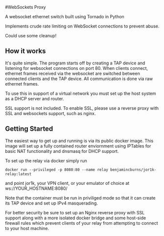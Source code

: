 #WebSockets Proxy

A websocket ethernet switch built using Tornado in Python

Implements crude rate limiting on WebSocket connections to prevent abuse.

Could use some cleanup!

## How it works
It's quite simple. The program starts off by creating a TAP device and listening
for websocket connections on port 80. When clients connect, ethernet frames
received via the websocket are switched between connected clients and the TAP
device. All communication is done via raw ethernet frames.

To use this in support of a virtual network you must set up the host system as
a DHCP server and router.

SSL support is not included. To enable SSL, please use a reverse proxy with SSL
and websockets support, such as nginx.


## Getting Started
The easiest way to get up and running is via its public docker image. This
image will set up a fully contained router enviornment using IPTables for
basic NAT functionality and dnsmasq for DHCP support.

To set up the relay via docker simply run

```
docker run --privileged -p 8080:80 --name relay benjamincburns/jor1k-relay:latest
```

and point jor1k, your VPN client, or your emulator of choice at
ws://YOUR_HOSTNAME:8080/

Note that the container must be run in priviliged mode so that it can create
its TAP device and set up IPv4 masquerading.

For better security be sure to set up an Nginx reverse proxy with SSL support
along with a more isolated docker bridge and some host-side firewall rules
which prevent clients of your relay from attempting to connect to your host
machine.

